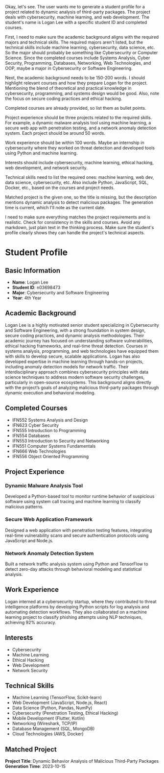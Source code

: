 <think>
Okay, let's see. The user wants me to generate a student profile for a project related to dynamic analysis of third-party packages. The project deals with cybersecurity, machine learning, and web development. The student's name is Logan Lee with a specific student ID and completed courses.

First, I need to make sure the academic background aligns with the required majors and technical skills. The required majors aren't listed, but the technical skills include machine learning, cybersecurity, data science, etc. So the major should probably be something like Cybersecurity or Computer Science. Since the completed courses include Systems Analysis, Cyber Security, Programming, Databases, Networking, Web Technologies, and OOP, maybe a major in Cybersecurity or Software Engineering.

Next, the academic background needs to be 150-200 words. I should highlight relevant courses and how they prepare Logan for the project. Mentioning the blend of theoretical and practical knowledge in cybersecurity, programming, and systems design would be good. Also, note the focus on secure coding practices and ethical hacking.

Completed courses are already provided, so list them as bullet points.

Project experience should be three projects related to the required skills. For example, a dynamic malware analysis tool using machine learning, a secure web app with penetration testing, and a network anomaly detection system. Each project should be around 50 words.

Work experience should be within 100 words. Maybe an internship in cybersecurity where they worked on threat detection and developed tools using Python and machine learning.

Interests should include cybersecurity, machine learning, ethical hacking, web development, and network security.

Technical skills need to list the required ones: machine learning, web dev, data science, cybersecurity, etc. Also include Python, JavaScript, SQL, Docker, etc., based on the courses and project needs.

Matched project is the given one, so the title is missing, but the description mentions dynamic analysis to detect malicious packages. The generation time is current, which I'll note as the current date.

I need to make sure everything matches the project requirements and is realistic. Check for consistency in the skills and courses. Avoid any markdown, just plain text in the thinking process. Make sure the student's profile clearly shows they can handle the project's technical aspects.
</think>

# Student Profile

## Basic Information
- **Name**: Logan Lee  
- **Student ID**: n03698473  
- **Major**: Cybersecurity and Software Engineering  
- **Year**: 4th Year  

## Academic Background  
Logan Lee is a highly motivated senior student specializing in Cybersecurity and Software Engineering, with a strong foundation in system design, secure coding practices, and dynamic analysis methodologies. Their academic journey has focused on understanding software vulnerabilities, ethical hacking frameworks, and real-time threat detection. Courses in systems analysis, programming, and web technologies have equipped them with skills to develop secure, scalable applications. Logan has also developed expertise in machine learning through hands-on projects, including anomaly detection models for network traffic. Their interdisciplinary approach combines cybersecurity principles with data science techniques to address modern software security challenges, particularly in open-source ecosystems. This background aligns directly with the project’s goals of analyzing malicious third-party packages through dynamic execution and behavioral modeling.  

## Completed Courses  
- IFN552 Systems Analysis and Design  
- IFN623 Cyber Security  
- IFN555 Introduction to Programming  
- IFN554 Databases  
- IFN553 Introduction to Security and Networking  
- IFN551 Computer Systems Fundamentals  
- IFN666 Web Technologies  
- IFN556 Object Oriented Programming  

## Project Experience  
### Dynamic Malware Analysis Tool  
Developed a Python-based tool to monitor runtime behavior of suspicious software using system call tracing and machine learning to classify malicious patterns.  

### Secure Web Application Framework  
Designed a web application with penetration testing features, integrating real-time vulnerability scans and secure authentication protocols using JavaScript and Node.js.  

### Network Anomaly Detection System  
Built a network traffic analysis system using Python and TensorFlow to detect zero-day attacks through behavioral modeling and statistical analysis.  

## Work Experience  
Logan interned at a cybersecurity startup, where they contributed to threat intelligence platforms by developing Python scripts for log analysis and automating detection workflows. They also collaborated on a machine learning project to classify phishing attempts using NLP techniques, achieving 92% accuracy.  

## Interests  
- Cybersecurity  
- Machine Learning  
- Ethical Hacking  
- Web Development  
- Network Security  

## Technical Skills  
- Machine Learning (TensorFlow, Scikit-learn)  
- Web Development (JavaScript, Node.js, React)  
- Data Science (Python, Pandas, NumPy)  
- Cybersecurity (Penetration Testing, Ethical Hacking)  
- Mobile Development (Flutter, Kotlin)  
- Networking (Wireshark, TCP/IP)  
- Database Management (SQL, MongoDB)  
- Cloud Technologies (AWS, Docker)  

## Matched Project  
**Project Title**: Dynamic Behavior Analysis of Malicious Third-Party Packages  
**Generation Time**: 2023-10-15